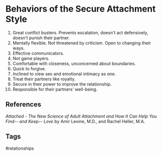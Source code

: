 # Behaviors of the Secure Attachment Style

1. Great conflict busters. Prevents escalation, doesn't act defensively, doesn't punish their partner.  
2. Mentally flexible. Not threatened by criticism. Open to changing their ways.   
3. Effective communicators.  
4. Not game players.  
5. Comfortable with closeness, unconcerned about boundaries.  
6. Quick to forgive.  
7. Inclined to view sex and emotional intimacy as one.  
8. Treat their partners like royalty.  
9. Secure in their power to improve the relationship.  
10. Responsible for their partners' well-being.  

## References
*Attached - The New Science of Adult Attachment and How It Can Help You Find-- and Keep-- Love* by Amir Levine, M.D., and Rachel Heller, M.A.

## Tags
#relationships
